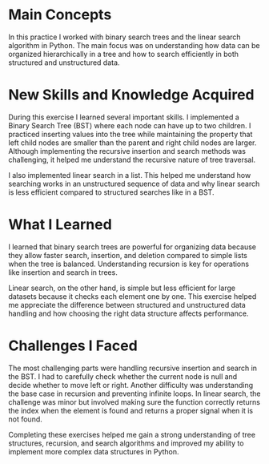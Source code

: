 # Main Concepts
In this practice I worked with binary search trees and the linear search algorithm in Python. The main focus was on understanding how data can be organized hierarchically in a tree and how to search efficiently in both structured and unstructured data.

# New Skills and Knowledge Acquired
During this exercise I learned several important skills. I implemented a Binary Search Tree (BST) where each node can have up to two children. I practiced inserting values into the tree while maintaining the property that left child nodes are smaller than the parent and right child nodes are larger. Although implementing the recursive insertion and search methods was challenging, it helped me understand the recursive nature of tree traversal.

I also implemented linear search in a list. This helped me understand how searching works in an unstructured sequence of data and why linear search is less efficient compared to structured searches like in a BST.

# What I Learned
I learned that binary search trees are powerful for organizing data because they allow faster search, insertion, and deletion compared to simple lists when the tree is balanced. Understanding recursion is key for operations like insertion and search in trees.

Linear search, on the other hand, is simple but less efficient for large datasets because it checks each element one by one. This exercise helped me appreciate the difference between structured and unstructured data handling and how choosing the right data structure affects performance.

# Challenges I Faced
The most challenging parts were handling recursive insertion and search in the BST. I had to carefully check whether the current node is null and decide whether to move left or right. Another difficulty was understanding the base case in recursion and preventing infinite loops. In linear search, the challenge was minor but involved making sure the function correctly returns the index when the element is found and returns a proper signal when it is not found.

Completing these exercises helped me gain a strong understanding of tree structures, recursion, and search algorithms and improved my ability to implement more complex data structures in Python.